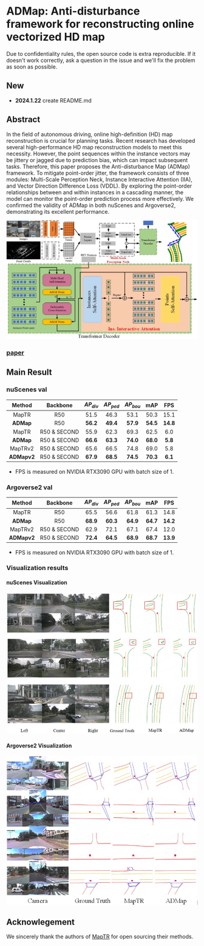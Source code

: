 # ADMap: Anti-disturbance framework for reconstructing online vectorized HD map
Due to confidentiality rules, the open source code is extra reproducible. If it doesn't work correctly, ask a question in the issue and we'll fix the problem as soon as possible.
## New
+ **2024.1.22**   create README.md

## Abstract
In the field of autonomous driving, online high-definition (HD) map reconstruction is crucial for planning tasks. Recent research has developed several high-performance HD map reconstruction models to meet this necessity. However, the point sequences within the instance vectors may be jittery or jagged due to prediction bias, which can impact subsequent tasks. Therefore, this paper proposes the Anti-disturbance Map (ADMap) framework. To mitigate point-order jitter, the framework consists of three modules: Multi-Scale Perception Neck, Instance Interactive Attention (IIA), and Vector Direction Difference Loss (VDDL). By exploring the point-order relationships between and within instances in a cascading manner, the model can monitor the point-order prediction process more effectively. We confirmed the validity of ADMap in both nuScenes and Argoverse2, demonstrating its excellent performance.

 ![pipeline](./arch.png)

### [paper]()

## Main Result
### nuScenes val
| Method                 | Backbone                                            | $AP_{div}$       |  $AP_{ped}$        |  $AP_{bou}$        | mAP        | FPS        |
| :----------------------: | :---------------------------------------------------: | :----------: | :----------: | :----------: | :----------: | :----------: |
| MapTR    | R50 | 51.5       | 46.3      | 53.1     | 50.3    | 15.1 |
| **ADMap**  | R50 | **56.2**     | **49.4**    | **57.9**    | **54.5**    | **14.8**    |
| MapTR    | R50 & SECOND | 55.9       | 62.3      | 69.3      | 62.5      | 6.0    |
| **ADMap**   | R50 & SECOND | **66.6**     | **63.3**    | **74.0**    | **68.0**    | **5.8**    |
| MapTRv2  | R50 & SECOND | 65.6      | 66.5     | 74.8   | 69.0   | 5.8  |
| **ADMapv2**  | R50 & SECOND   | **67.9**     | **68.5**    | **74.5**    | **70.3**    | **6.1**    |
-  <sup></sup> FPS is measured on NVIDIA RTX3090 GPU with batch size of 1.

### Argoverse2 val
| Method                 | Backbone                                            | $AP_{div}$       |  $AP_{ped}$        |  $AP_{bou}$        | mAP        | FPS        |
| :----------------------: | :---------------------------------------------------: | :----------: | :----------: | :----------: | :----------: | :----------: |
| MapTR    | R50 | 65.5       | 56.6      | 61.8     | 61.3    | 14.8 |
| **ADMap**  | R50 | **68.9**     | **60.3**    | **64.9**    | **64.7**    | **14.2**    |
| MapTRv2  | R50 & SECOND | 62.9      | 72.1     | 67.1   | 67.4   | 12.0  |
| **ADMapv2**  | R50 & SECOND   | **72.4**     | **64.5**    | **68.9**    | **68.7**    | **13.9**    |

-  <sup></sup> FPS is measured on NVIDIA RTX3090 GPU with batch size of 1.

### Visualization results
#### nuScenes Visualization
![nuScenes Visualization](./vis_1.png)

#### Argoverse2 Visualization
![Argoverse2 Visualization](./vis_2.png)


## Acknowlegement
We sincerely thank the authors of [MapTR](https://github.com/hustvl/MapTR) for open sourcing their methods.
